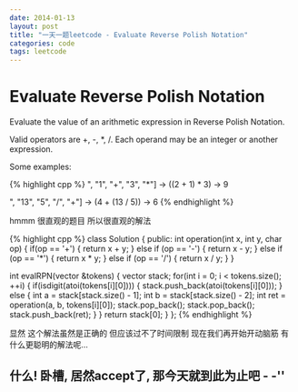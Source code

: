 ```yaml
---
date: 2014-01-13
layout: post
title: "一天一题leetcode - Evaluate Reverse Polish Notation"
categories: code
tags: leetcode
---
```


# Evaluate Reverse Polish Notation

Evaluate the value of an arithmetic expression in Reverse Polish Notation.
<!--more-->

Valid operators are +, -, *, /. Each operand may be an integer or another expression.

Some examples:

{% highlight cpp %}
", "1", "+", "3", "*"] -> ((2 + 1) * 3) -> 9

", "13", "5", "/", "+"] -> (4 + (13 / 5)) -> 6
{% endhighlight %}

hmmm 很直观的题目 所以很直观的解法

{% highlight cpp %}
class Solution {
public:
    int operation(int x, int y, char op) {
        if(op == '+') {
            return x + y;
        } else if (op == '-') {
            return x - y;
        } else if (op == '*') {
            return x * y;
        } else if (op == '/') {
            return x / y;
        }
    }

 int evalRPN(vector<string> &tokens) {
     vector<int> stack;
        for(int i = 0; i < tokens.size(); ++i) {
            if(isdigit(atoi(tokens[i][0]))) {
                stack.push_back(atoi(tokens[i][0]));
            } else {
                int a = stack[stack.size() - 1];
                int b = stack[stack.size() - 2];
                int ret = operation(a, b, tokens[i][0]);
                stack.pop_back();
                stack.pop_back();
                stack.push_back(ret);
            }
        }
        return stack[0];
    }
};
{% endhighlight %}

显然 这个解法虽然是正确的 但应该过不了时间限制 
现在我们再开始开动脑筋 有什么更聪明的解法呢...

什么! 卧槽, 居然accept了, 那今天就到此为止吧 - -''
---
